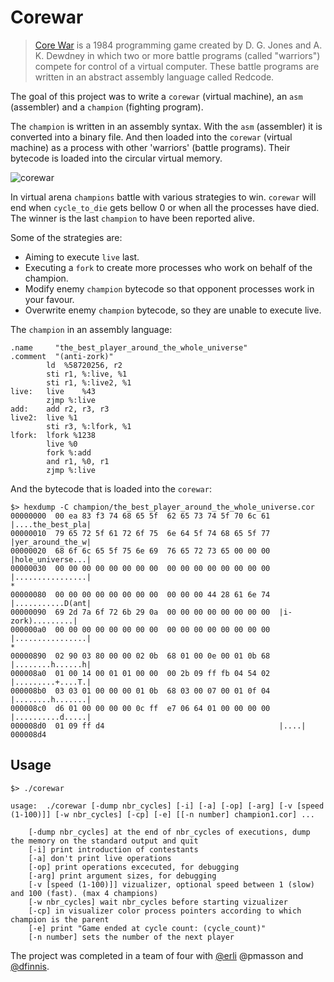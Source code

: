 # Corewar

> [Core War](https://en.wikipedia.org/wiki/Core_War) is a 1984 programming game created by D. G. Jones and A. K. Dewdney in which two or more battle programs (called "warriors") compete for control of a virtual computer. These battle programs are written in an abstract assembly language called Redcode.

The goal of this project was to write a `corewar` (virtual machine), an `asm` (assembler) and a `champion` (fighting program).

The `champion` is written in an assembly syntax. With the `asm` (assembler) it is converted into a binary file. And then loaded into the `corewar` (virtual machine) as a process with other 'warriors' (battle programs). Their bytecode is loaded into the circular virtual memory.

![corewar](https://github.com/sharvas/corewar/raw/master/resources/corewar.gif)

In virtual arena `champions` battle with various strategies to win. `corewar` will end when `cycle_to_die` gets bellow 0 or when all the processes have died. The winner is the last `champion` to have been reported alive.

Some of the strategies are:
* Aiming to execute `live` last.
* Executing a `fork` to create more processes who work on behalf of the champion.
* Modify enemy `champion` bytecode so that opponent processes work in your favour.
* Overwrite enemy `champion` bytecode, so they are unable to execute live.

The `champion` in an assembly language:
```assembly
.name     "the_best_player_around_the_whole_universe"
.comment  "(anti-zork)"
		ld	%58720256, r2
		sti r1, %:live, %1
		sti r1, %:live2, %1
live:	live	%43
		zjmp %:live
add:	add r2, r3, r3
live2:	live %1
		sti r3, %:lfork, %1
lfork:	lfork %1238
		live %0
		fork %:add
		and r1, %0, r1
		zjmp %:live
```

And the bytecode that is loaded into the `corewar`:
```console
$> hexdump -C champion/the_best_player_around_the_whole_universe.cor
00000000  00 ea 83 f3 74 68 65 5f  62 65 73 74 5f 70 6c 61  |....the_best_pla|
00000010  79 65 72 5f 61 72 6f 75  6e 64 5f 74 68 65 5f 77  |yer_around_the_w|
00000020  68 6f 6c 65 5f 75 6e 69  76 65 72 73 65 00 00 00  |hole_universe...|
00000030  00 00 00 00 00 00 00 00  00 00 00 00 00 00 00 00  |................|
*
00000080  00 00 00 00 00 00 00 00  00 00 00 44 28 61 6e 74  |...........D(ant|
00000090  69 2d 7a 6f 72 6b 29 0a  00 00 00 00 00 00 00 00  |i-zork).........|
000000a0  00 00 00 00 00 00 00 00  00 00 00 00 00 00 00 00  |................|
*
00000890  02 90 03 80 00 00 02 0b  68 01 00 0e 00 01 0b 68  |........h......h|
000008a0  01 00 14 00 01 01 00 00  00 2b 09 ff fb 04 54 02  |.........+....T.|
000008b0  03 03 01 00 00 00 01 0b  68 03 00 07 00 01 0f 04  |........h.......|
000008c0  d6 01 00 00 00 00 0c ff  e7 06 64 01 00 00 00 00  |..........d.....|
000008d0  01 09 ff d4                                       |....|
000008d4
```



## Usage

```console
$> ./corewar

usage:	./corewar [-dump nbr_cycles] [-i] [-a] [-op] [-arg] [-v [speed (1-100)]] [-w nbr_cycles] [-cp] [-e] [[-n number] champion1.cor] ...

	[-dump nbr_cycles] at the end of nbr_cycles of executions, dump the memory on the standard output and quit
	[-i] print introduction of contestants
	[-a] don't print live operations
	[-op] print operations excecuted, for debugging
	[-arg] print argument sizes, for debugging
	[-v [speed (1-100)]] vizualizer, optional speed between 1 (slow) and 100 (fast). (max 4 champions)
	[-w nbr_cycles] wait nbr_cycles before starting vizualizer
	[-cp] in visualizer color process pointers according to which champion is the parent
	[-e] print "Game ended at cycle count: (cycle_count)"
	[-n number] sets the number of the next player

```



The project was completed in a team of four with [@erli](https://github.com/dracoeric) @pmasson and [@dfinnis](https://github.com/dfinnis).
